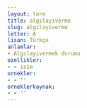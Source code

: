```yaml
---
layout: term
title: algılayıverme
slug: algilayiverme
letter: A
lisan: Türkçe
anlamlar:
- Algılayıvermek durumu
ozellikler:
- - isim
ornekler:
- - ''
orneklerkaynak:
- - ''
---
```

